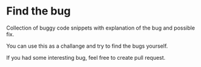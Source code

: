 # Find the bug
Collection of buggy code snippets with explanation of the bug and possible fix.

You can use this as a challange and try to find the bugs yourself.

If you had some interesting bug, feel free to create pull request.

